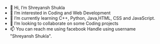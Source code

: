- 👋 Hi, I’m Shreyansh Shukla
- 👀 I’m interested in Coding and Web Development
- 🌱 I’m currently learning C++, Python, Java,HTML, CSS and JavaScript.
- 💞️ I’m looking to collaborate on some Coding projects
- 📫 You can reach me using facebook Handle using username "Shreyansh Shukla".

<!---
ShuklaShreyansh2002/ShuklaShreyansh2002 is a ✨ special ✨ repository because its `README.md` (this file) appears on your GitHub profile.
You can click the Preview link to take a look at your changes.
--->
